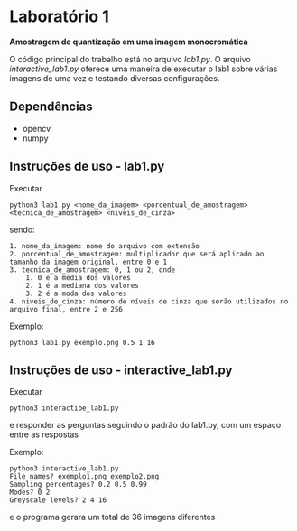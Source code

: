 # Laboratório 1

**Amostragem de quantização em uma imagem monocromática**

O código principal do trabalho está no arquivo *lab1.py*. O arquivo *interactive_lab1.py* oferece uma maneira de executar o lab1 sobre várias imagens de uma vez e testando diversas configurações.

## Dependências

- opencv
- numpy

## Instruções de uso - lab1.py

Executar
```
python3 lab1.py <nome_da_imagem> <porcentual_de_amostragem> <tecnica_de_amostragem> <niveis_de_cinza>
```

sendo:

    1. nome_da_imagem: nome do arquivo com extensão
    2. porcentual_de_amostragem: multiplicador que será aplicado ao tamanho da imagem original, entre 0 e 1
    3. tecnica_de_amostragem: 0, 1 ou 2, onde 
        1. 0 é a média dos valores
        2. 1 é a mediana dos valores
        3. 2 é a moda dos valores
    4. niveis_de_cinza: número de níveis de cinza que serão utilizados no arquivo final, entre 2 e 256

Exemplo:
```
python3 lab1.py exemplo.png 0.5 1 16
````

## Instruções de uso - interactive_lab1.py

Executar
```
python3 interactibe_lab1.py
````

e responder as perguntas seguindo o padrão do lab1.py, com um espaço entre as respostas

Exemplo:
```
python3 interactive_lab1.py
File names? exemplo1.png exemplo2.png
Sampling percentages? 0.2 0.5 0.99
Modes? 0 2
Greyscale levels? 2 4 16
````

e o programa gerara um total de 36 imagens diferentes
